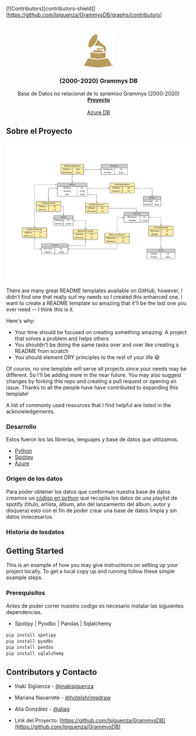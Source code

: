 [![Contributors][contributors-shield]][https://github.com/Isiguenza/GrammysDB/graphs/contributors]


<br />
<p align="center">
  <a href="https://github.com/othneildrew/Best-README-Template">
    <img src="assets/logo.png" alt="Logo" width="80" height="90">
  </a>

  <h3 align="center">(2000-2020) Grammys DB</h3>

  <p align="center">
    Base de Datos no relacional de lo spremiso Grammys (2000-2020)
    <br />
    <a href="https://github.com/Isiguenza/GrammysDB"><strong>Proyecto</strong></a>
    <br />
    <br />
    <a href="#">Azure DB</a>
  </p>
</p>

## Sobre el Proyecto

![Diagrama ER](https://github.com/Isiguenza/GrammysDB/blob/main/assets/screenshot.png)

There are many great README templates available on GitHub, however, I didn't find one that really suit my needs so I created this enhanced one. I want to create a README template so amazing that it'll be the last one you ever need -- I think this is it.

Here's why:
* Your time should be focused on creating something amazing. A project that solves a problem and helps others
* You shouldn't be doing the same tasks over and over like creating a README from scratch
* You should element DRY principles to the rest of your life :smile:

Of course, no one template will serve all projects since your needs may be different. So I'll be adding more in the near future. You may also suggest changes by forking this repo and creating a pull request or opening an issue. Thanks to all the people have have contributed to expanding this template!

A list of commonly used resources that I find helpful are listed in the acknowledgements.

### Desarrollo

Estos fueron los las librerias, lenguajes y base de datos que utilizamos.
* [Python](https://www.python.org/)
* [Spotipy](https://spotipy.readthedocs.io/en/2.16.1/)
* [Azure](https://azure.microsoft.com/)

### Origen de los datos

Para poder obtener los datos que conforman nuestra base de datos creamos un [código en python](https://github.com/Isiguenza/GrammysDB/blob/main/spotify_db_final.py) que recopila los datos de una playlist de spotify (título, artista, álbum, año del lanzamiento del álbum, autor y disquera)  esto con el fin de  poder crear una base de datos limpia y sin datos  innecesarios.

### Historia de losdatos
## Getting Started

This is an example of how you may give instructions on setting up your project locally.
To get a local copy up and running follow these simple example steps.

### Prerequisitos

Antes de poder correr nuestro codigo es necesario instalar las siguientes dependencias.
* Spotipy | Pyodbc | Pandas | Sqlalchemy
 ```py
 pip install spotipy
 pip install pyodbc
 pip install pandas
 pip install sqlalchemy
 ```


## Contributors y Contacto

* Iñaki Sigüenza - [@inakisiguenza](https://github.com/Isiguenza)
* Mariana Navarrete - [@hotelshrimpdraw]()
* Alia González - [@aliag]()

* Link del Proyecto: [https://github.com/Isiguenza/GrammysDB](https://github.com/Isiguenza/GrammysDB)
